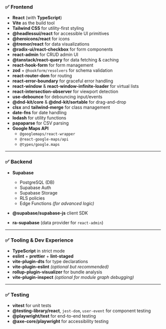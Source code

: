 ### ✅ **Frontend**
- **React** (with **TypeScript**)    
- **Vite** as the build tool    
- **Tailwind CSS** for utility-first styling    
- **@headlessui/react** for accessible UI primitives    
- **@heroicons/react** for icons    
- **@tremor/react** for data visualizations    
- **@radix-ui/react-checkbox** for form components    
- **react-admin** for CRUD admin UI    
- **@tanstack/react-query** for data fetching & caching    
- **react-hook-form** for form management    
- **zod** + `@hookform/resolvers` for schema validation    
- **react-router-dom** for routing    
- **react-error-boundary** for graceful error handling    
- **react-window** & **react-window-infinite-loader** for virtual lists    
- **react-intersection-observer** for viewport detection    
- **use-debounce** for debouncing input/events    
- **@dnd-kit/core** & **@dnd-kit/sortable** for drag-and-drop    
- **clsx** and **tailwind-merge** for class management    
- **date-fns** for date handling    
- **lodash** for utility functions    
- **papaparse** for CSV parsing    
- **Google Maps API**    
    - `@googlemaps/react-wrapper`        
    - `@react-google-maps/api`        
    - `@types/google.maps`
---
### ✅ **Backend**
- **Supabase**    
    - PostgreSQL (DB)        
    - Supabase Auth        
    - Supabase Storage        
    - RLS policies        
    - Edge Functions _(for advanced logic)_
        
- **@supabase/supabase-js** client SDK    
- **ra-supabase** (data provider for `react-admin`)
---
### ✅ **Tooling & Dev Experience**
- **TypeScript** in strict mode    
- **eslint** + **prettier** + **lint-staged**    
- **vite-plugin-dts** for type declarations    
- **vite-plugin-eslint** _(optional but recommended)_    
- **rollup-plugin-visualizer** for bundle analysis    
- **vite-plugin-inspect** _(optional for module graph debugging)_
---
### ✅ **Testing**
- **vitest** for unit tests    
- **@testing-library/react**, `jest-dom`, `user-event` for component testing    
- **@playwright/test** for end-to-end testing    
- **@axe-core/playwright** for accessibility testing